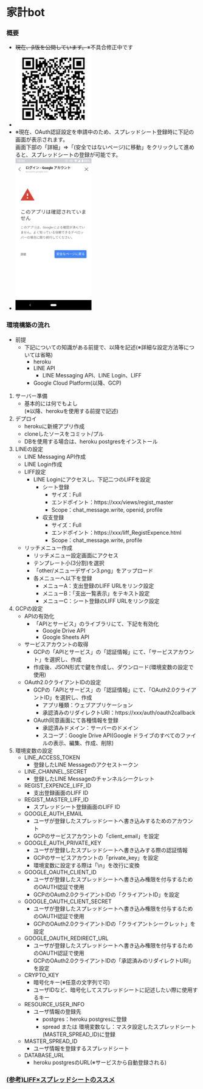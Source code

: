 # 家計bot
### 概要
- ~~現在、β版を公開しています。~~※不具合修正中です
- <img src="./other/qr_i-kakeibot-b.png" width="200px">
- ※現在、OAuth認証設定を申請中のため、スプレッドシート登録時に下記の画面が表示されます。  
画面下部の「詳細」⇒「(安全ではないページ)に移動」をクリックして進めると、スプレッドシートの登録が可能です。
- <img src="./other/oauth1.png" width="200px">
### 環境構築の流れ
- 前提
  - 下記についての知識がある前提で、以降を記述(※詳細な設定方法等については省略)
    - heroku
    - LINE API
      - LINE Messaging API、LINE Login、LIFF
    - Google Cloud Platform(以降、GCP)
1. サーバー準備
    - 基本的には何でもよし  
      (※以降、herokuを使用する前提で記述)
2. デプロイ
    - herokuに新規アプリ作成
    - cloneしたソースをコミット/プル
    - DBを使用する場合は、heroku postgresをインストール
3. LINEの設定
    - LINE Messaging API作成
    - LINE Login作成
    - LIFF設定
      - LINE Loginにアクセスし、下記二つのLIFFを設定
        - シート登録
          - サイズ：Full
          - エンドポイント：https://xxx/views/regist_master
          - Scope：chat_message.write, openid, profile
        - 収支登録
          - サイズ：Full
          - エンドポイント：https://xxx/liff_RegistExpence.html
          - Scope：chat_message.write, profile
    - リッチメニュー作成
      - リッチメニュー設定画面にアクセス
      - テンプレート小(3分割)を選択
      - 「other/メニューデザイン3.png」をアップロード
      - 各メニューへ以下を登録
        - メニューA：支出登録のLIFF URLをリンク設定
        - メニューB：「支出一覧表示」をテキスト設定
        - メニューC：シート登録のLIFF URLをリンク設定
4. GCPの設定
    - APIの有効化
      - 「APIとサービス」のライブラリにて、下記を有効化
        - Google Drive API
        - Google Sheets API
    - サービスアカウントの取得
      - GCPの「APIとサービス」の「認証情報」にて、「サービスアカウント」を選択し、作成
      - 作成後、JSON形式で鍵を作成し、ダウンロード(環境変数の設定で使用)
    - OAuth2.0クライアントIDの設定
      - GCPの「APIとサービス」の「認証情報」にて、「OAuth2.0クライアントID」を選択し、作成
        - アプリ種類：ウェブアプリケーション
        - 承認済みのリダイレクトURI：https://xxx/auth/oauth2callback
      - OAuth同意画面にて各種情報を登録
        - 承認済みドメイン：サーバーのドメイン
        - スコープ：Google Drive API(Google ドライブのすべてのファイルの表示、編集、作成、削除)
5. 環境変数の設定
    - LINE_ACCESS_TOKEN
      - 登録したLINE Messageのアクセストークン
    - LINE_CHANNEL_SECRET
      - 登録したLINE Messageのチャンネルシークレット
    - REGIST_EXPENCE_LIFF_ID
      - 支出登録画面のLIFF ID
    - REGIST_MASTER_LIFF_ID
      - スプレッドシート登録画面のLIFF ID
    - GOOGLE_AUTH_EMAIL
      - ユーザが登録したスプレッドシートへ書き込みするためのアカウント
      - GCPのサービスアカウントの「client_email」を設定
    - GOOGLE_AUTH_PRIVATE_KEY
      - ユーザが登録したスプレッドシートへ書き込みする際の認証情報
      - GCPのサービスアカウントの「private_key」を設定
      - 環境変数に設定する際は「\n」を改行に変換
    - GOOGLE_OAUTH_CLIENT_ID
      - ユーザが登録したスプレッドシートへ書き込み権限を付与するためのOAUTH認証で使用
      - GCPのOAuth2.0クライアントIDの「クライアントID」を設定
    - GOOGLE_OAUTH_CLIENT_SECRET
      - ユーザが登録したスプレッドシートへ書き込み権限を付与するためのOAUTH認証で使用
      - GCPのOAuth2.0クライアントIDの「クライアントシークレット」を設定
    - GOOGLE_OAUTH_REDIRECT_URL
      - ユーザが登録したスプレッドシートへ書き込み権限を付与するためのOAUTH認証で使用
      - GCPのOAuth2.0クライアントIDの「承認済みのリダイレクトURI」を設定
    - CRYPTO_KEY
      - 暗号化キー(※任意の文字列で可)
      - ユーザIDなど、暗号化してスプレッドシートに記述したい際に使用するキー
    - RESOURCE_USER_INFO
      - ユーザ情報の登録先
        - postgres：heroku postgresに登録
        - spread または 環境変数なし：マスタ設定したスプレッドシート(MASTER_SPREAD_ID)に登録
    - MASTER_SPREAD_ID
      - ユーザ情報を登録するスプレッドシート
    - DATABASE_URL
      - heroku postgresのURL(※サービスから自動登録される)
### [(参考)LIFF×スプレッドシートのススメ](https://speakerdeck.com/macochin/21-ltji-ri)
